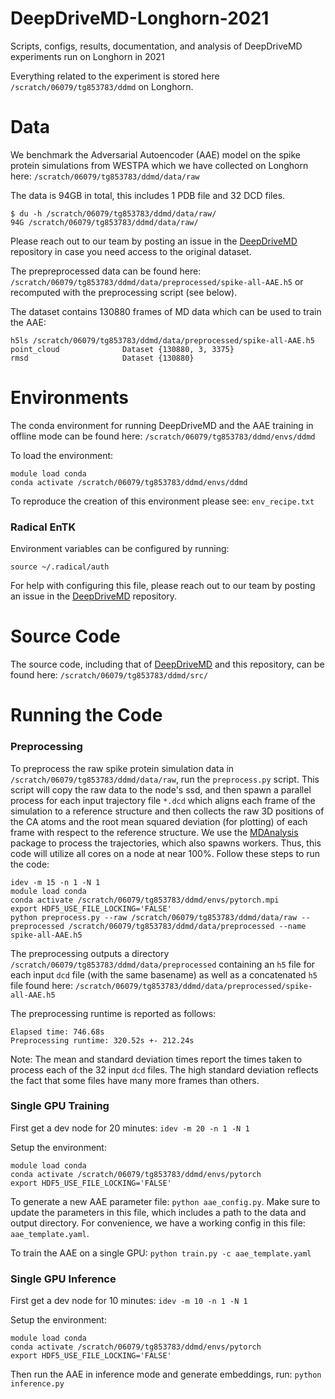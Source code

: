 # DeepDriveMD-Longhorn-2021
Scripts, configs, results, documentation, and analysis of DeepDriveMD experiments run on Longhorn in 2021

Everything related to the experiment is stored here `/scratch/06079/tg853783/ddmd` on Longhorn.

# Data
We benchmark the Adversarial Autoencoder (AAE) model on the spike protein simulations from WESTPA which 
we have collected on Longhorn here: `/scratch/06079/tg853783/ddmd/data/raw`

The data is 94GB in total, this includes 1 PDB file and 32 DCD files.
```
$ du -h /scratch/06079/tg853783/ddmd/data/raw/
94G	/scratch/06079/tg853783/ddmd/data/raw/
```

Please reach out to our team by posting an issue in the [DeepDriveMD](https://github.com/DeepDriveMD/DeepDriveMD-pipeline) repository in case you need access to the original dataset.

The prepreprocessed data can be found here: `/scratch/06079/tg853783/ddmd/data/preprocessed/spike-all-AAE.h5` or recomputed with the preprocessing script (see below).

The dataset contains 130880 frames of MD data which can be used to train the AAE:
```
h5ls /scratch/06079/tg853783/ddmd/data/preprocessed/spike-all-AAE.h5
point_cloud              Dataset {130880, 3, 3375}
rmsd                     Dataset {130880}
```

# Environments
The conda environment for running DeepDriveMD and the AAE training in offline mode can be found here: `/scratch/06079/tg853783/ddmd/envs/ddmd`

To load the environment:
```
module load conda
conda activate /scratch/06079/tg853783/ddmd/envs/ddmd
```

To reproduce the creation of this environment please see: `env_recipe.txt`

### Radical EnTK
Environment variables can be configured by running: 
```
source ~/.radical/auth
```
For help with configuring this file, please reach out to our team by posting an issue in the [DeepDriveMD](https://github.com/DeepDriveMD/DeepDriveMD-pipeline) repository.

# Source Code
The source code, including that of [DeepDriveMD](https://github.com/DeepDriveMD/DeepDriveMD-pipeline) and this repository, can be found here: `/scratch/06079/tg853783/ddmd/src/`

# Running the Code

### Preprocessing
To preprocess the raw spike protein simulation data in `/scratch/06079/tg853783/ddmd/data/raw`,
run the `preprocess.py` script. This script will copy the raw data to the node's ssd, and then spawn a parallel process 
for each input trajectory file `*.dcd` which aligns each frame of the simulation to a reference structure and then 
collects the raw 3D positions of the CA atoms and the root mean squared deviation (for plotting) of each frame with 
respect to the reference structure. We use the [MDAnalysis](https://www.mdanalysis.org/) package to process the 
trajectories, which also spawns workers. Thus, this code will utilize all cores on a node at near 100%. Follow these steps 
to run the code:
```
idev -m 15 -n 1 -N 1
module load conda
conda activate /scratch/06079/tg853783/ddmd/envs/pytorch.mpi
export HDF5_USE_FILE_LOCKING='FALSE'
python preprocess.py --raw /scratch/06079/tg853783/ddmd/data/raw --preprocessed /scratch/06079/tg853783/ddmd/data/preprocessed --name spike-all-AAE.h5
```

The preprocessing outputs a directory `/scratch/06079/tg853783/ddmd/data/preprocessed` containing
an `h5` file for each input `dcd` file (with the same basename) as well as a concatenated `h5` file
found here: `/scratch/06079/tg853783/ddmd/data/preprocessed/spike-all-AAE.h5`

The preprocessing runtime is reported as follows:
```
Elapsed time: 746.68s
Preprocessing runtime: 320.52s +- 212.24s
```
Note: The mean and standard deviation times report the times taken to process each of the 32 input
`dcd` files. The high standard deviation reflects the fact that some files have many more frames than
others.


### Single GPU Training
First get a dev node for 20 minutes: `idev -m 20 -n 1 -N 1`

Setup the environment:
```
module load conda
conda activate /scratch/06079/tg853783/ddmd/envs/pytorch
export HDF5_USE_FILE_LOCKING='FALSE'
```

To generate a new AAE parameter file: `python aae_config.py`. Make sure to update the parameters in this file, which includes a path to the data and output directory. For convenience, we have a working config in this file: `aae_template.yaml`.

To train the AAE on a single GPU: `python train.py -c aae_template.yaml`

### Single GPU Inference
First get a dev node for 10 minutes: `idev -m 10 -n 1 -N 1`

Setup the environment:
```
module load conda
conda activate /scratch/06079/tg853783/ddmd/envs/pytorch
export HDF5_USE_FILE_LOCKING='FALSE'
```

Then run the AAE in inference mode and generate embeddings, run: `python inference.py`
